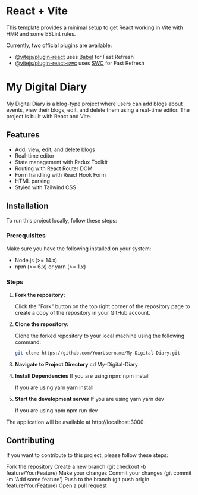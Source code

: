 # React + Vite

This template provides a minimal setup to get React working in Vite with HMR and some ESLint rules.

Currently, two official plugins are available:

- [@vitejs/plugin-react](https://github.com/vitejs/vite-plugin-react/blob/main/packages/plugin-react/README.md) uses [Babel](https://babeljs.io/) for Fast Refresh
- [@vitejs/plugin-react-swc](https://github.com/vitejs/vite-plugin-react-swc) uses [SWC](https://swc.rs/) for Fast Refresh

# My Digital Diary

My Digital Diary is a blog-type project where users can add blogs about events, view their blogs, edit, and delete them using a real-time editor. The project is built with React and Vite.

## Features

- Add, view, edit, and delete blogs
- Real-time editor
- State management with Redux Toolkit
- Routing with React Router DOM
- Form handling with React Hook Form
- HTML parsing
- Styled with Tailwind CSS

## Installation

To run this project locally, follow these steps:

### Prerequisites

Make sure you have the following installed on your system:

- Node.js (>= 14.x)
- npm (>= 6.x) or yarn (>= 1.x)

### Steps

1. **Fork the repository:**

   Click the "Fork" button on the top right corner of the repository page to create a copy of the repository in your GitHub account.

2. **Clone the repository:**

   Clone the forked repository to your local machine using the following command:
   ```bash
   git clone https://github.com/YourUsername/My-Digital-Diary.git

3. **Navigate to Project Directory**
   cd My-Digital-Diary

4. **Install Dependencies**
   If you are using npm:
   npm install

   If you are using yarn 
   yarn install

5. **Start the development server**
   If you are using yarn 
   yarn dev

   If you are using npm
   npm run dev

The application will be available at http://localhost:3000.

## Contributing
If you want to contribute to this project, please follow these steps:

Fork the repository
Create a new branch (git checkout -b feature/YourFeature)
Make your changes
Commit your changes (git commit -m 'Add some feature')
Push to the branch (git push origin feature/YourFeature)
Open a pull request